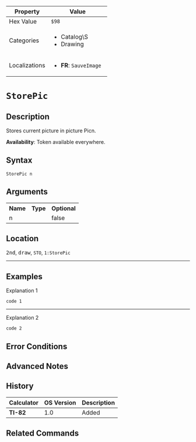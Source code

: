 | Property      | Value |
|---------------|-------|
| Hex Value     | `$98`|
| Categories    | <ul><li>Catalog\S</li><li>Drawing</li></ul> |
| Localizations | <ul><li><b>FR</b>: `SauveImage `</li></ul> |

# `StorePic `

## Description
Stores current picture in picture Picn.


<b>Availability</b>: Token available everywhere.

## Syntax
`StorePic n`

## Arguments
<table>
<tr><th>Name</th><th>Type</th><th>Optional</th></tr>

<tr><td>n</td><td></td><td>false</td></tr>

</table>

## Location
<kbd>2nd</kbd>, <kbd>draw</kbd>, `STO`, `1:StorePic`
<hr>

## Examples

Explanation 1
```ti-basic
code 1
```
---
Explanation 2
```ti-basic
code 2
```

## Error Conditions


## Advanced Notes


## History
| Calculator | OS Version | Description |
|------------|------------|-------------|
| <b>TI-82</b> | 1.0 | Added

## Related Commands

    